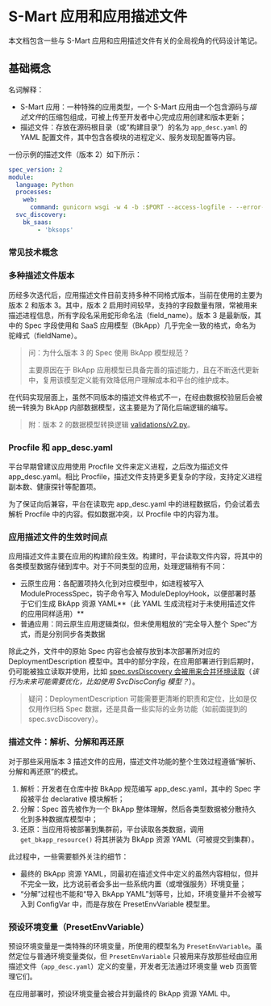 # S-Mart 应用和应用描述文件

本文档包含一些与 S-Mart 应用和应用描述文件有关的全局视角的代码设计笔记。

## 基础概念

名词解释：

- S-Mart 应用：一种特殊的应用类型，一个 S-Mart 应用由一个包含源码与*描述文件*的压缩包组成，可被上传至开发者中心完成应用创建和版本更新；
- 描述文件：存放在源码根目录（或“构建目录”）的名为 `app_desc.yaml` 的 YAML 配置文件，其中包含各模块的进程定义、服务发现配置等内容。

一份示例的描述文件（版本 2）如下所示：

```YAML
spec_version: 2
module:
  language: Python
  processes:
    web:
      command: gunicorn wsgi -w 4 -b :$PORT --access-logfile - --error-logfile - --access-logformat '[%(h)s] %({request_id}i)s %(u)s %(t)s "%(r)s" %(s)s %(D)s %(b)s "%(f)s" "%(a)s"'
  svc_discovery:
    bk_saas:
        - 'bksops'
```

### 常见技术概念

### 多种描述文件版本

历经多次迭代后，应用描述文件目前支持多种不同格式版本，当前在使用的主要为版本 2 和版本 3。其中，版本 2 启用时间较早，支持的字段数量有限，常被用来描述进程信息，所有字段名采用蛇形命名法（field_name）。版本 3 是最新版，其中的 Spec 字段使用和 SaaS 应用模型（BkApp）几乎完全一致的格式，命名为驼峰式（fieldName）。

> 问：为什么版本 3 的 Spec 使用 BkApp 模型规范？
> 
> 主要原因在于 BkApp 应用模型已具备完善的描述能力，且在不断迭代更新中，复用该模型定义能有效降低用户理解成本和平台的维护成本。

在代码实现层面上，虽然不同版本的描述文件格式不一，在经由数据校验层后会被统一转换为 BkApp 内部数据模型，这主要是为了简化后端逻辑的编写。

> 附：版本 2 的数据模型转换逻辑 [validations/v2.py](https://github.com/TencentBlueKing/blueking-paas/blob/9d8ccab3cd6e376513cb3166bc4db2ae2134c79d/apiserver/paasng/paasng/platform/declarative/deployment/validations/v2.py#L152)。

### Procfile 和 app_desc.yaml

平台早期曾建议应用使用 Procfile 文件来定义进程，之后改为描述文件 app_desc.yaml。相比 Procfile，描述文件支持更多更复杂的字段，支持定义进程副本数、健康探针等配置项。

为了保证向后兼容，平台在读取完 app_desc.yaml 中的进程数据后，仍会试着去解析 Procfile 中的内容。假如数据冲突，以 Procfile 中的内容为准。

### 应用描述文件的生效时间点

应用描述文件主要在应用的构建阶段生效。构建时，平台读取文件内容，将其中的各类模型数据存储到库中。对于不同类型的应用，处理逻辑稍有不同：

- 云原生应用：各配置项持久化到对应模型中，如进程被写入 ModuleProcessSpec，钩子命令写入 ModuleDeployHook，以便部署时基于它们生成 BkApp 资源 YAML**（此 YAML 生成流程对于未使用描述文件的应用同样适用）**
- 普通应用：同云原生应用逻辑类似，但未使用粗放的“完全导入整个 Spec”方式，而是分别同步各类数据

除此之外，文件中的原始 Spec 内容也会被存放到本次部署所对应的 DeploymentDescription 模型中。其中的部分字段，在应用部署进行到后期时，仍可能被独立读取并使用，比如 [spec.svsDiscovery 会被用来合并环境读取](https://github.com/TencentBlueKing/blueking-paas/blob/main/apiserver/paasng/paasng/platform/declarative/models.py#L74)（*该行为未来可能需要优化，比如使用 SvcDiscConfig 模型？*）。

> 疑问：DeploymentDescription 可能需要更清晰的职责和定位，比如是仅仅用作归档 Spec 数据，还是具备一些实际的业务功能（如前面提到的 spec.svcDiscovery）。

### 描述文件：解析、分解和再还原

对于那些采用版本 3 描述文件的应用，描述文件功能的整个生效过程遵循“解析、分解和再还原”的模式。

1. 解析：开发者在仓库中按 BkApp 规范编写 app_desc.yaml，其中的 Spec 字段被平台 declarative 模块解析；
2. 分解：Spec 首先被作为一个 BkApp 整体理解，然后各类型数据被分散持久化到多种数据库模型中；
3. 还原：当应用将被部署到集群前，平台读取各类数据，调用 `get_bkapp_resource()` 将其拼装为 BkApp 资源 YAML（可被提交到集群）。

此过程中，一些需要额外关注的细节：

- 最终的 BkApp 资源 YAML，同最初在描述文件中定义的虽然内容相似，但并不完全一致，比方说前者会多出一些系统内置（或增强服务）环境变量；
- “分解”过程也不能和“导入 BkApp YAML”划等号，比如，环境变量并不会被写入到 ConfigVar 中，而是存放在 PresetEnvVariable 模型里。

### 预设环境变量（PresetEnvVariable）

预设环境变量是一类特殊的环境变量，所使用的模型名为 `PresetEnvVariable`。虽然定位与普通环境变量类似，但 `PresetEnvVariable` 只被用来存放那些经由应用描述文件（`app_desc.yaml`）定义的变量，开发者无法通过环境变量 web 页面管理它们。

在应用部署时，预设环境变量会被合并到最终的 BkApp 资源 YAML 中。
